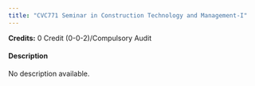 ```yaml
---
title: "CVC771 Seminar in Construction Technology and Management-I"
---
```

**Credits:** 0 Credit (0-0-2)/Compulsory Audit

#### Description
No description available.